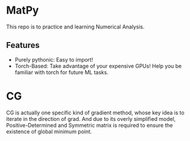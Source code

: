 # MatPy
This repo is to practice and learning Numerical Analysis.

## Features
+ Purely pythonic: Easy to import!
+ Torch-Based: Take advantage of your expensive GPUs! Help you be familiar with torch for future ML tasks.

# CG
CG is actually one specific kind of gradient method, whose key idea is to iterate in the direction of grad. And due to its overly simplified model,  Positive-Determined and Symmetric matrix is required to ensure the existence of global minimum point.
